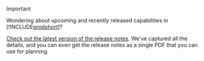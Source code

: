> [!IMPORTANT]
>
> Wondering about upcoming and recently released capabilities in [!INCLUDE[prodshort](includes/prodshort.md)]?
>
> [Check out the latest version of the release notes](https://docs.microsoft.com/en-us/business-applications-release-notes/october18/dynamics365-business-central/). We've captured all the details, and you can even get the release notes as a single PDF that you can use for planning.  

